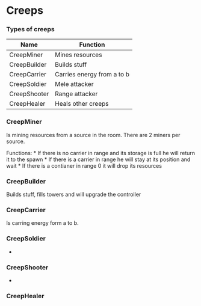 # Creeps

### Types of creeps

| Name  | Function |
| ------------- | ------------- |
| CreepMiner  | Mines resources  |
| CreepBuilder  | Builds stuff |
| CreepCarrier  | Carries energy from a to b |
| CreepSoldier  | Mele attacker |
| CreepShooter  | Range attacker |
| CreepHealer  | Heals other creeps |

### CreepMiner

Is mining resources from a source in the room. There are 2 miners per source.

Functions:
    * If there is no carrier in range and its storage is full he will return it to the spawn
    * If there is a carrier in range he will stay at its position and wait
    * If there is a contianer in range 0 it will drop its resources

### CreepBuilder

Builds stuff, fills towers and will upgrade the controller

### CreepCarrier

Is carring energy form a to b.

### CreepSoldier

-

### CreepShooter

-

### CreepHealer